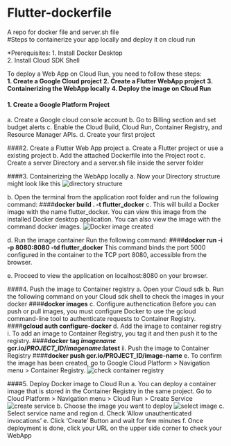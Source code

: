 # Flutter-dockerfile
A repo for docker file and server.sh file<br/>
#Steps to containerize your app locally and deploy it on cloud run<br/>

*Prerequisites: 1. Install Docker Desktop<br/>
                2. Install Cloud SDK Shell<br/>
                      
To  deploy a Web App on Cloud Run, you need to follow these steps:<br/>
 **1. Create a Google Cloud project**
 **2. Create a Flutter WebApp project**
 **3. Containerizing the WebApp locally**
 **4. Deploy the image on Cloud Run**
 
  #### 1.	Create a Google Platform Project
   a.	Create a Google cloud console account
   b.	Go to Billing section and set budget alerts
   c.	Enable the Cloud Build, Cloud Run, Container Registry, and Resource Manager APIs.
   d.	Create your first project
    
    
   ####2.	 Create a Flutter Web App project
    a.	Create a Flutter project or use a existing project
    b.	Add the attached Dockerfile into the Project root
    c.	Create a server Directory and a server.sh file inside the server folder 


   ####3.	Containerizing the WebApp locally
    a.	Now your Directory structure might look like this
        ![directory structure](https://user-images.githubusercontent.com/96573282/148927136-db0faa86-e5eb-44d7-82f0-5924800cc59a.png)
        
   
   b.	Open the terminal from the application root folder and run the following command:
          ####**docker build . -t flutter_docker**
    c.	 This will build a Docker image with the name flutter_docker. You can view this image from the installed Docker desktop application. You can            also view the image with the command docker images.
        ![Docker image created](https://user-images.githubusercontent.com/96573282/148928559-00ed1a74-0b4c-4c4e-93bb-f347e1d3a429.png)
        
   
   d.	Run the image container
        Run the following command: 
          ####**docker run -i -p 8080:8080 -td flutter_docker**
        This command binds the port 5000 configured in the container to the TCP port 8080, accessible from the browser.
        
   
   e.	Proceed to view the application on localhost:8080 on your browser.
 

   ####4.	Push the image to Container registry
    a.	Open your Cloud sdk
    b.	Run the following command on your Cloud sdk shell to check the images in your docker
          ####**docker images**
    c.	Configure authenctication
        Before you can push or pull images, you must configure Docker to use the gcloud command-line tool to authenticate requests to Container               Registry.
          ####**gcloud auth configure-docker**
    d.	Add the image to container registry
       i.	To add an image to Container Registry, you tag it and then push it to the registry.
            ####**docker tag *imagename* gcr.io/*PROJECT_ID*/*imagename*:latest** 
      ii.	Push the image to Container Registry
            ####**docker push gcr.io/PROJECT_ID/image-name**
    e.	To confirm the image has been created, go to Google Cloud Platform > Navigation menu > Container Registry.
        ![check container registry](https://user-images.githubusercontent.com/96573282/148931218-1456c3d1-b0c7-4b90-b6e4-24127457ab7a.png)

 

   ####5.	Deploy Docker image to Cloud Run
    a.	You can deploy a container image that is stored in the Container Registry in the same project. Go to Cloud Platform > Navigation menu > Cloud         Run > Create Service ![create service](https://user-images.githubusercontent.com/96573282/148931485-7c9b8f34-9ea9-4223-bfd8-5df1a78821fd.png)
    b.	Choose the image you want to deploy
        ![select image](https://user-images.githubusercontent.com/96573282/148931722-880b3de2-5643-45fc-9be5-860cec32c6fc.png)
    c.	Select service name and region
    d.	Check ‘Allow unauthenticated invocations’
    e.	Click ‘Create’ Button and wait for few minutes
    f.	Once deployment is done, click your URL on the upper side corner to check your WebApp


